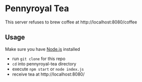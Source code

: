 # Pennyroyal Tea
This server refuses to brew coffee at http://localhost:8080/coffee

## Usage
Make sure you have [Node.js](https://nodejs.org/en/about/ "About | Node.js") installed <br>
* run `git clone` for this repo
* `cd` into pennyroyal-tea directory
* execute `npm start` or `node index.js`
* receive tea at http://localhost:8080/
